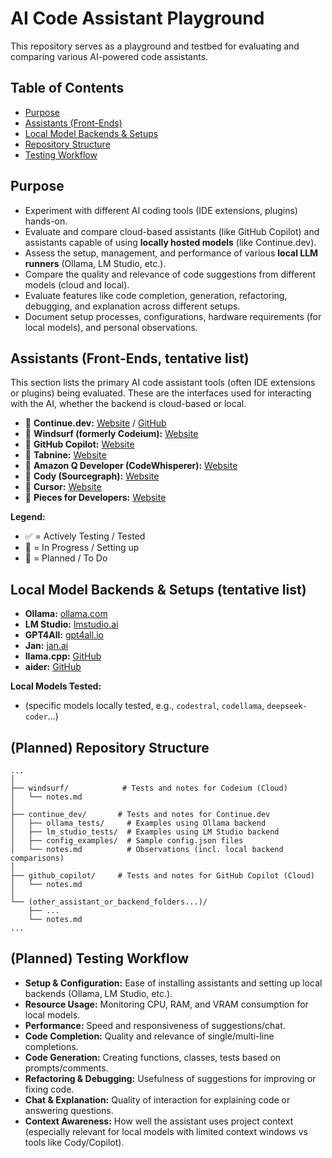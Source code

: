 # AI Code Assistant Playground

This repository serves as a playground and testbed for evaluating and comparing various AI-powered code assistants.

## Table of Contents

*   [Purpose](#purpose)
*   [Assistants (Front-Ends)](#assistants-front-ends)
*   [Local Model Backends & Setups](#local-model-backends--setups)
*   [Repository Structure](#repository-structure)
*   [Testing Workflow](#testing-workflow)

## Purpose

*   Experiment with different AI coding tools (IDE extensions, plugins) hands-on.
*   Evaluate and compare cloud-based assistants (like GitHub Copilot) and assistants capable of using **locally hosted models** (like Continue.dev).
*   Assess the setup, management, and performance of various **local LLM runners** (Ollama, LM Studio, etc.).
*   Compare the quality and relevance of code suggestions from different models (cloud and local).
*   Evaluate features like code completion, generation, refactoring, debugging, and explanation across different setups.
*   Document setup processes, configurations, hardware requirements (for local models), and personal observations.

## Assistants (Front-Ends, tentative list)

This section lists the primary AI code assistant tools (often IDE extensions or plugins) being evaluated. These are the interfaces used for interacting with the AI, whether the backend is cloud-based or local.

*   🔄 **Continue.dev:** [Website](https://continue.dev/) / [GitHub](https://github.com/continuedev/continue) 
*   🔄  **Windsurf (formerly Codeium):** [Website](https://codeium.com/) 
*   🔄 **GitHub Copilot:** [Website](https://github.com/features/copilot) 
*   📝 **Tabnine:** [Website](https://www.tabnine.com/) 
*   📝 **Amazon Q Developer (CodeWhisperer):** [Website](https://aws.amazon.com/q/developer/) 
*   📝 **Cody (Sourcegraph):** [Website](https://sourcegraph.com/cody) 
*   📝 **Cursor:** [Website](https://cursor.sh/) 
*   📝 **Pieces for Developers:** [Website](https://pieces.app/)

**Legend:**
*   ✅ = Actively Testing / Tested
*   🔄 = In Progress / Setting up
*   📝 = Planned / To Do

## Local Model Backends & Setups (tentative list)

*   **Ollama:** [ollama.com](https://ollama.com/)
*   **LM Studio:** [lmstudio.ai](https://lmstudio.ai/)
*   **GPT4All:** [gpt4all.io](https://gpt4all.io/)
*   **Jan:** [jan.ai](https://jan.ai/)
*   **llama.cpp:** [GitHub](https://github.com/ggerganov/llama.cpp)
*   **aider:** [GitHub](https://github.com/Aider-AI/aider)

**Local Models Tested:**
*   (specific models locally tested, e.g., `codestral`, `codellama`, `deepseek-coder`...)

## (Planned) Repository Structure
```
...
│
├── windsurf/            # Tests and notes for Codeium (Cloud)
│   └── notes.md
│
├── continue_dev/       # Tests and notes for Continue.dev
│   ├── ollama_tests/     # Examples using Ollama backend
│   ├── lm_studio_tests/  # Examples using LM Studio backend
│   ├── config_examples/  # Sample config.json files
│   └── notes.md          # Observations (incl. local backend comparisons)
│
├── github_copilot/     # Tests and notes for GitHub Copilot (Cloud)
│   └── notes.md
│
└── (other_assistant_or_backend_folders...)/
    ├── ...
    └── notes.md
...
```

## (Planned) Testing Workflow

*   **Setup & Configuration:** Ease of installing assistants and setting up local backends (Ollama, LM Studio, etc.).
*   **Resource Usage:** Monitoring CPU, RAM, and VRAM consumption for local models.
*   **Performance:** Speed and responsiveness of suggestions/chat.
*   **Code Completion:** Quality and relevance of single/multi-line completions.
*   **Code Generation:** Creating functions, classes, tests based on prompts/comments.
*   **Refactoring & Debugging:** Usefulness of suggestions for improving or fixing code.
*   **Chat & Explanation:** Quality of interaction for explaining code or answering questions.
*   **Context Awareness:** How well the assistant uses project context (especially relevant for local models with limited context windows vs tools like Cody/Copilot).
